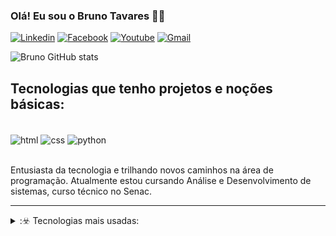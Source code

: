 ### Olá! Eu sou o Bruno Tavares 🖐🏻

[![Linkedin](https://img.shields.io/badge/LinkedIn-0077B5?style=for-the-badge&logo=linkedin&logoColor=white)](https://www.linkedin.com/in/bruno-tavares-a95490173/)
[![Facebook](https://img.shields.io/badge/Facebook-1877F2?style=for-the-badge&logo=facebook&logoColor=white)](https://www.facebook.com/bruno.tavares616/)
[![Youtube](https://img.shields.io/badge/YouTube-FF0000?style=for-the-badge&logo=youtube&logoColor=white)](https://www.youtube.com/c/LoneWalker59/)
[![Gmail](https://img.shields.io/badge/Gmail-D14836?style=for-the-badge&logo=gmail&logoColor=white)](mailto:lonewalker59@gmail.com)

![Bruno GitHub stats](https://github-readme-stats.vercel.app/api?username=LoneWalker59&show_icons=true&theme=radical)

## Tecnologias que tenho projetos e noções básicas:
<div style="display: inline_block"><br/>
  <img align="center" alt="html" src="https://img.shields.io/badge/HTML-239120?style=for-the-badge&logo=html5&logoColor=white" />
  <img align="center" alt="css" src="https://img.shields.io/badge/CSS-239120?&style=for-the-badge&logo=css3&logoColor=white" />
  <img align="center" alt="python" src="https://img.shields.io/badge/Python-3776AB?style=for-the-badge&logo=python&logoColor=white" />
  </div><br/>
  
  Entusiasta da tecnologia e trilhando novos caminhos na área de programação. Atualmente estou cursando Análise e Desenvolvimento de sistemas, curso técnico no Senac.

<hr>
<details>
  <summary>:☣️ Tecnologias mais usadas:</summary>

[![Tecnologias](https://github-readme-stats.vercel.app/api/top-langs/?username=LoneWalker59&layout=compact)](https://github.com/anuraghazra/github-readme-stats)
</details>
